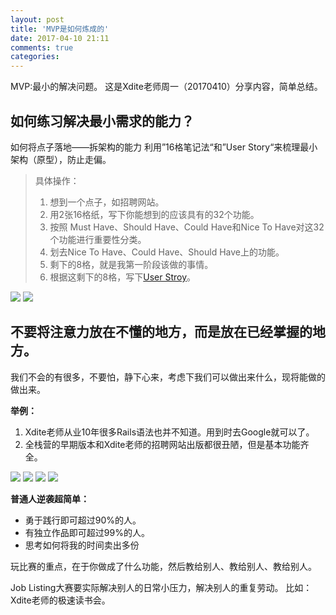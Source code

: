 ```yaml
---
layout: post
title: 'MVP是如何炼成的'
date: 2017-04-10 21:11
comments: true
categories:
---
```

MVP:最小的解决问题。
这是Xdite老师周一（20170410）分享内容，简单总结。

## 如何练习解决最小需求的能力？
如何将点子落地——拆架构的能力
利用”16格笔记法“和”User Story“来梳理最小架构（原型），防止走偏。

> 具体操作：
> 1. 想到一个点子，如招聘网站。
> 2. 用2张16格纸，写下你能想到的应该具有的32个功能。
> 3. 按照 Must Have、Should Have、Could Have和Nice To Have对这32个功能进行重要性分类。
> 4. 划去Nice To Have、Could Have、Should Have上的功能。
> 5. 剩下的8格，就是我第一阶段该做的事情。
> 6. 根据这剩下的8格，写下[User Stroy](http://kerzzi.logdown.com/posts/1687667)。

![](https://ww3.sinaimg.cn/large/006tKfTcgy1fehw5ne30cj31b60q8di2.jpg)
![](https://ww2.sinaimg.cn/large/006tKfTcgy1fehw6c0j1wj31ao0q4q4f.jpg)

## 不要将注意力放在不懂的地方，而是放在已经掌握的地方。

我们不会的有很多，不要怕，静下心来，考虑下我们可以做出来什么，现将能做的做出来。

**举例：**
1. Xdite老师从业10年很多Rails语法也并不知道。用到时去Google就可以了。
2. 全栈营的早期版本和Xdite老师的招聘网站出版都很丑陋，但是基本功能齐全。

![](https://ww4.sinaimg.cn/large/006tKfTcgy1fehw6l3j4mj31as0qg40q.jpg)
![](https://ww2.sinaimg.cn/large/006tKfTcgy1fehw6tx4dqj31ag0qawhv.jpg)
![](https://ww3.sinaimg.cn/large/006tKfTcgy1fehw71ylxcj31ba0s4ac0.jpg)
![](https://ww3.sinaimg.cn/large/006tKfTcgy1fehw7almroj31ay0qy40k.jpg)

**普通人逆袭超简单：**
* 勇于践行即可超过90%的人。
* 有独立作品即可超过99%的人。
* 思考如何将我的时间卖出多份

玩比赛的重点，在于你做成了什么功能，然后教给别人、教给别人、教给别人。

Job Listing大赛要实际解决别人的日常小压力，解决别人的重复劳动。
比如：Xdite老师的极速读书会。
